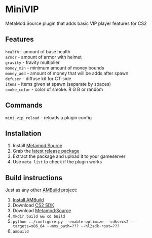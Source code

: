 # MiniVIP
MetaMod:Source plugin that adds basic VIP player features for CS2

## Features
`health` - amount of base health<br>
`armor` - amount of armor with helmet<br>
`gravity` - fravity multiplier<br>
`money_min` - minimum amount of money bounds<br>
`money_add` - amount of money that will be adds after spawn<br>
`defuser` - diffuse kit for CT-side<br>
`items` - items given at spawn (separate by spaces)<br>
`smoke_color` - color of smoke. R G B or random

## Commands
`mini_vip_reload` - reloads a plugin config

## Installation
1. Install [Metamod:Source](https://www.sourcemm.net/downloads.php/?branch=master)
2. Grab the [latest release package](https://github.com/komashchenko/MiniVIP/releases)
3. Extract the package and upload it to your gameserver
4. Use `meta list` to check if the plugin works

## Build instructions
Just as any other [AMBuild](https://wiki.alliedmods.net/AMBuild) project:
1. [Install AMBuild](https://wiki.alliedmods.net/AMBuild#Installation)
2. Download [CS2 SDK](https://github.com/alliedmodders/hl2sdk/tree/cs2)
3. Download [Metamod:Source](https://github.com/alliedmodders/metamod-source)
4. `mkdir build && cd build`
5. `python ../configure.py --enable-optimize --sdks=cs2 --targets=x86_64 --mms_path=??? --hl2sdk-root=???`
6. `ambuild`
